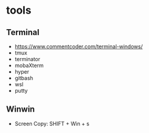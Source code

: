 # tools


## Terminal
* https://www.commentcoder.com/terminal-windows/
* tmux
* terminator
* mobaXterm
* hyper
* gitbash
* wsl
* putty


## Winwin
* Screen Copy: SHIFT + Win + s
